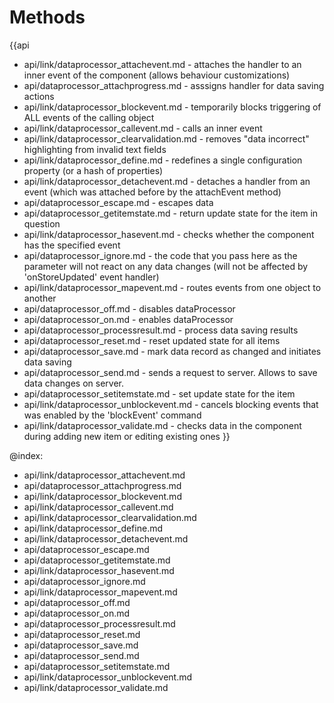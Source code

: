 
Methods
=======

{{api
- api/link/dataprocessor_attachevent.md - attaches the handler to an inner event of the component (allows behaviour customizations)
- api/dataprocessor_attachprogress.md - asssigns handler for data saving actions
- api/link/dataprocessor_blockevent.md - temporarily blocks triggering of ALL events of the calling object
- api/link/dataprocessor_callevent.md - calls an inner event
- api/link/dataprocessor_clearvalidation.md - removes "data incorrect" highlighting from invalid text fields
- api/link/dataprocessor_define.md - redefines a single configuration property (or a hash of properties)
- api/link/dataprocessor_detachevent.md - detaches a handler from an event (which was attached before by the attachEvent method)
- api/dataprocessor_escape.md - escapes data
- api/dataprocessor_getitemstate.md - return update state for the item in question
- api/link/dataprocessor_hasevent.md - checks whether the component has the specified event
- api/dataprocessor_ignore.md - the code that you pass here as the parameter will not react on any data changes (will not be affected by 'onStoreUpdated' event handler)
- api/link/dataprocessor_mapevent.md - routes events from one object to another
- api/dataprocessor_off.md - disables dataProcessor
- api/dataprocessor_on.md - enables dataProcessor
- api/dataprocessor_processresult.md - process data saving results
- api/dataprocessor_reset.md - reset updated state for all items
- api/dataprocessor_save.md - mark data record as changed and initiates data saving
- api/dataprocessor_send.md - sends a request to server. Allows to save data changes on server.
- api/dataprocessor_setitemstate.md - set update state for the item
- api/link/dataprocessor_unblockevent.md - cancels blocking events that was enabled by the 'blockEvent' command
- api/link/dataprocessor_validate.md - checks data in the component during adding new item or editing existing ones
}}

@index:
- api/link/dataprocessor_attachevent.md
- api/dataprocessor_attachprogress.md
- api/link/dataprocessor_blockevent.md
- api/link/dataprocessor_callevent.md
- api/link/dataprocessor_clearvalidation.md
- api/link/dataprocessor_define.md
- api/link/dataprocessor_detachevent.md
- api/dataprocessor_escape.md
- api/dataprocessor_getitemstate.md
- api/link/dataprocessor_hasevent.md
- api/dataprocessor_ignore.md
- api/link/dataprocessor_mapevent.md
- api/dataprocessor_off.md
- api/dataprocessor_on.md
- api/dataprocessor_processresult.md
- api/dataprocessor_reset.md
- api/dataprocessor_save.md
- api/dataprocessor_send.md
- api/dataprocessor_setitemstate.md
- api/link/dataprocessor_unblockevent.md
- api/link/dataprocessor_validate.md


